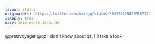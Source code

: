 ```yaml
---
layout: status
originalUrl: 'https://twitter.com/marcgg/status/384700325820915712'
isReply: true
date: 2013-09-30 15:24:39
---
```


@pretavoyager @qz I didn't know about qz, I'll take a look!

